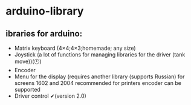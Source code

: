 # arduino-library
##  ibraries for arduino:
 - Matrix keyboard (4×4;4×3;homemade; any size)
 - Joystick (a lot of functions for managing libraries for the driver (tank move))(🕛)
 - Encoder 
 - Menu for the display (requires another library (supports Russian) for screens 1602 and 2004 recommended for printers encoder can be supported
 - Driver control ✔(version 2.0)
